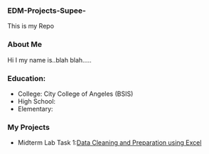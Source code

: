 ### EDM-Projects-Supee-
This is my Repo
### About Me
Hi I my name is..blah blah.....
### Education:
- College: City College of Angeles (BSIS)
- High School:
- Elementary:
### My Projects
- Midterm Lab Task 1:[Data Cleaning and Preparation using Excel](Midterm%20Task%201/task1.md)

